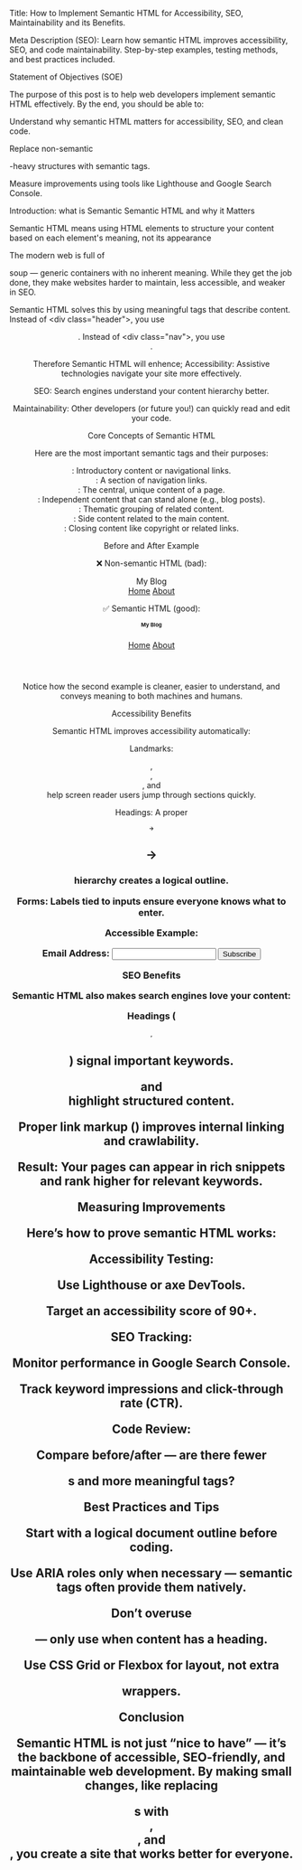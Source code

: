 Title:
How to Implement Semantic HTML for Accessibility, SEO, Maintainability and its Benefits.

Meta Description (SEO):
Learn how semantic HTML improves accessibility, SEO, and code maintainability. Step-by-step examples, testing methods, and best practices included.

Statement of Objectives (SOE)

The purpose of this post is to help web developers implement semantic HTML effectively. By the end, you should be able to:

Understand why semantic HTML matters for accessibility, SEO, and clean code.

Replace non-semantic <div>-heavy structures with semantic tags.

Measure improvements using tools like Lighthouse and Google Search Console.

Introduction: what is Semantic Semantic HTML and why it Matters

Semantic HTML  means using HTML elements to structure your content based on each element's meaning, not its appearance

The modern web is full of <div> soup — generic containers with no inherent meaning. While they get the job done, they make websites harder to maintain, less accessible, and weaker in SEO.

Semantic HTML solves this by using meaningful tags that describe content. Instead of <div class=\"header\">, you use <header>. Instead of <div class=\"nav\">, you use <nav>.

Therefore Semantic HTML will enhence;
Accessibility: Assistive technologies navigate your site more effectively.

SEO: Search engines understand your content hierarchy better.

Maintainability: Other developers (or future you!) can quickly read and edit your code.

Core Concepts of Semantic HTML

Here are the most important semantic tags and their purposes:

<header>: Introductory content or navigational links.

<nav>: A section of navigation links.

<main>: The central, unique content of a page.

<article>: Independent content that can stand alone (e.g., blog posts).

<section>: Thematic grouping of related content.

<aside>: Side content related to the main content.

<footer>: Closing content like copyright or related links.

Before and After Example

❌ Non-semantic HTML (bad):

<div id="header">
  <div class="title">My Blog</div>
  <div class="nav">
    <a href="/">Home</a>
    <a href="/about">About</a>
  </div>
</div>


✅ Semantic HTML (good):

<header>
  <h1>My Blog</h1>
  <nav>
    <a href="/">Home</a>
    <a href="/about">About</a>
  </nav>
</header>


Notice how the second example is cleaner, easier to understand, and conveys meaning to both machines and humans.

Accessibility Benefits

Semantic HTML improves accessibility automatically:

Landmarks: <header>, <nav>, <main>, and <footer> help screen reader users jump through sections quickly.

Headings: A proper <h1> → <h2> → <h3> hierarchy creates a logical outline.

Forms: Labels tied to inputs ensure everyone knows what to enter.

Accessible Example:

<form>
  <label for="email">Email Address:</label>
  <input type="email" id="email" name="email" required />
  <button type="submit">Subscribe</button>
</form>

SEO Benefits

Semantic HTML also makes search engines love your content:

Headings (<h1>, <h2>) signal important keywords.

<article> and <section> highlight structured content.

Proper link markup (<a>) improves internal linking and crawlability.

Result: Your pages can appear in rich snippets and rank higher for relevant keywords.

Measuring Improvements

Here’s how to prove semantic HTML works:

Accessibility Testing:

Use Lighthouse or axe DevTools.

Target an accessibility score of 90+.

SEO Tracking:

Monitor performance in Google Search Console.

Track keyword impressions and click-through rate (CTR).

Code Review:

Compare before/after — are there fewer <div>s and more meaningful tags?

Best Practices and Tips

Start with a logical document outline before coding.

Use ARIA roles only when necessary — semantic tags often provide them natively.

Don’t overuse <section> — only use when content has a heading.

Use CSS Grid or Flexbox for layout, not extra <div> wrappers.

Conclusion

Semantic HTML is not just “nice to have” — it’s the backbone of accessible, SEO-friendly, and maintainable web development. By making small changes, like replacing <div>s with <header>, <main>, and <footer>, you create a site that works better for everyone.
